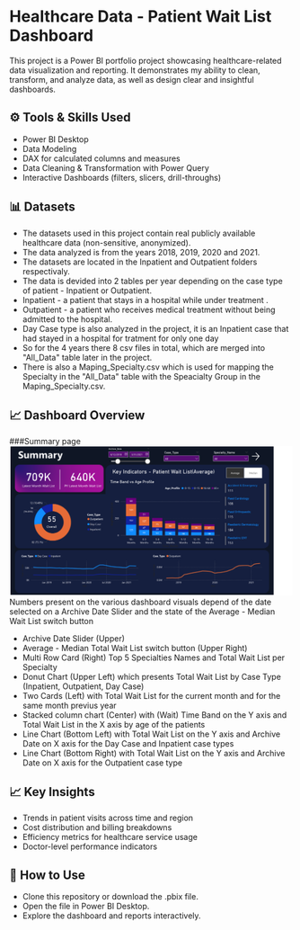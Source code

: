# Healthcare Data - Patient Wait List Dashboard
This project is a Power BI portfolio project showcasing healthcare-related data visualization and reporting.
It demonstrates my ability to clean, transform, and analyze data, as well as design clear and insightful dashboards.

## ⚙️ Tools & Skills Used
- Power BI Desktop
- Data Modeling
- DAX for calculated columns and measures
- Data Cleaning & Transformation with Power Query
- Interactive Dashboards (filters, slicers, drill-throughs)

## 📊 Datasets
- The datasets used in this project contain real publicly available healthcare data (non-sensitive, anonymized).
- The data analyzed is from the years 2018, 2019, 2020 and 2021.
- The datasets are located in the Inpatient and Outpatient folders respectivaly.
- The data is devided into 2 tables per year depending on the case type of patient - Inpatient or Outpatient.
- Inpatient - a patient that stays in a hospital while under treatment .
- Outpatient - a patient who receives medical treatment without being admitted to the hospital.
- Day Case type is also analyzed in the project, it is an Inpatient case that had stayed in a hospital for tratment for only one day
- So for the 4 years there 8 csv files in total, which are merged into "All_Data" table later in the project.
- There is also a Maping_Specialty.csv which is used for mapping the Specialty in the "All_Data" table with the Speacialty Group in the Maping_Specialty.csv.

## 📈 Dashboard Overview
###Summary page
![Summary](Summary.png)
Numbers present on the various dashboard visuals depend of the date selected on a Archive Date Slider and the state of the Average - Median Wait List switch button
- Archive Date Slider (Upper)
- Average - Median Total Wait List switch button (Upper Right)
- Multi Row Card (Right) Top 5 Specialties Names and Total Wait List per Specialty 
- Donut Chart (Upper Left) which presents Total Wait List by Case Type (Inpatient, Outpatient, Day Case)
- Two Cards (Left) with Total Wait List for the current month and for the same month previus year 
- Stacked column chart (Center) with (Wait) Time Band on the Y axis and Total Wait List in the X axis by age of the patients
- Line Chart (Bottom Left) with Total Wait List on the Y axis and Archive Date on X axis for the Day Case and Inpatient case types
- Line Chart (Bottom Right) with Total Wait List on the Y axis and Archive Date on X axis for the Outpatient case type

## 📈 Key Insights
- Trends in patient visits across time and region
- Cost distribution and billing breakdowns
- Efficiency metrics for healthcare service usage
- Doctor-level performance indicators

## 🚀 How to Use
- Clone this repository or download the .pbix file.
- Open the file in Power BI Desktop.
- Explore the dashboard and reports interactively.
